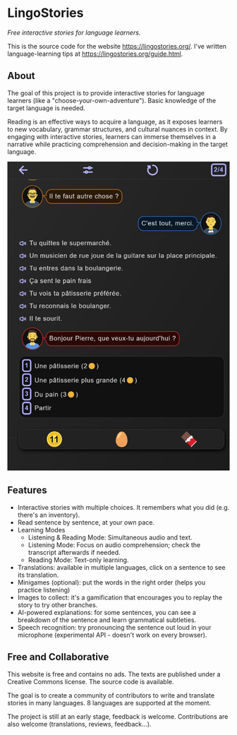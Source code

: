 # LingoStories

*Free interactive stories for language learners.*

This is the source code for the website https://lingostories.org/.
I've written language-learning tips at https://lingostories.org/guide.html.

## About

The goal of this project is to provide interactive stories for language learners
(like a "choose-your-own-adventure"). Basic knowledge of the target language is
needed.

Reading is an effective ways to acquire a language, as it exposes learners to
new vocabulary, grammar structures, and cultural nuances in context. By engaging
with interactive stories, learners can immerse themselves in a narrative while
practicing comprehension and decision-making in the target language.

![screenshot](screenshot.jpg)

## Features

- Interactive stories with multiple choices. It remembers what you did (e.g. there's an inventory).
- Read sentence by sentence, at your own pace.
- Learning Modes
  * Listening & Reading Mode: Simultaneous audio and text.
  * Listening Mode: Focus on audio comprehension; check the transcript afterwards if needed.
  * Reading Mode: Text-only learning.
- Translations: available in multiple languages, click on a sentence to see its translation.
- Minigames (optional): put the words in the right order (helps you practice listening)
- Images to collect: it's a gamification that encourages you to replay the story
  to try other branches.
- AI-powered explanations: for some sentences, you can see a breakdown of the sentence and learn grammatical subtleties.
- Speech recognition: try pronouncing the sentence out loud in your microphone (experimental API - doesn't work on every browser).

## Free and Collaborative

This website is free and contains no ads. The texts are published under a
Creative Commons license. The source code is available.

The goal is to create a community of contributors to write and translate stories
in many languages. 8 languages are supported at the moment.

The project is still at an early stage, feedback is welcome. Contributions are
also welcome (translations, reviews, feedback...).
